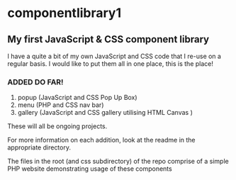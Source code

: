 # componentlibrary1
## My first JavaScript &amp; CSS component library

I have a quite a bit of my own JavaScript and CSS code that I re-use on a regular basis. I would like to put them all in one place, this is the place!

### ADDED DO FAR!
1. popup (JavaScript and CSS Pop Up Box)
2. menu (PHP and CSS nav bar)
3. gallery (JavaScript and CSS gallery utilising HTML Canvas )

These will all be ongoing projects.

For more information on each addition, look at the readme in the appropriate directory.

The files in the root (and css subdirectory) of the repo comprise of a simple PHP website demonstrating usage of these components 
